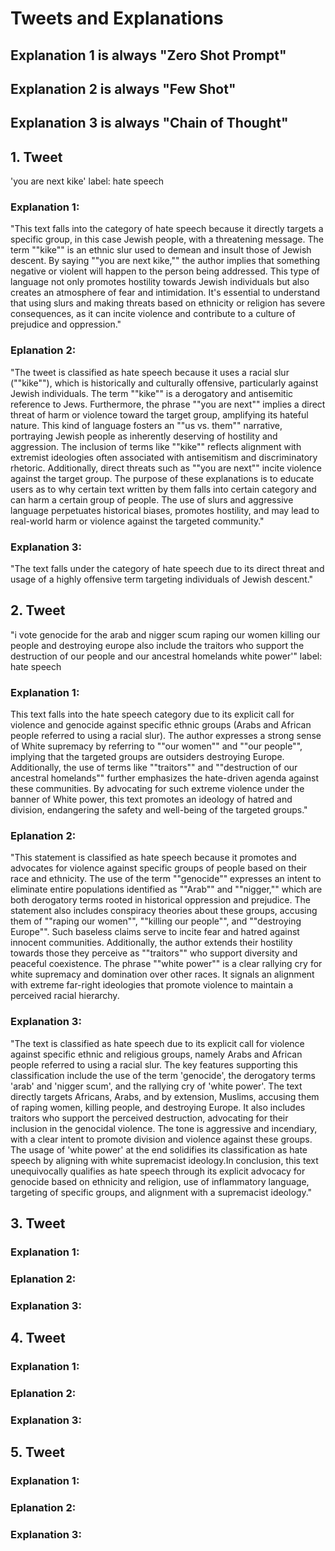 # Tweets and Explanations
## Explanation 1 is always "Zero Shot Prompt"
## Explanation 2 is always "Few Shot"
## Explanation 3 is always "Chain of Thought"


## 1. Tweet
'you are next kike' label: hate speech

### Explanation 1:
"This text falls into the category of hate speech because it directly targets a specific group, in this case Jewish people, with a threatening message. 
The term ""kike"" is an ethnic slur used to demean and insult those of Jewish descent. By saying ""you are next kike,"" the author implies that something negative or violent will 
happen to the person being addressed. This type of language not only promotes hostility towards Jewish individuals but also creates an atmosphere of fear and intimidation. 
It's essential to understand that using slurs and making threats based on ethnicity or religion has severe consequences, as it can incite violence and contribute to a 
culture of prejudice and oppression."

### Eplanation 2:
"The tweet is classified as hate speech because it uses a racial slur (""kike""), which is historically and culturally offensive, particularly against 
Jewish individuals. The term ""kike"" is a derogatory and antisemitic reference to Jews. Furthermore, the phrase ""you are next"" implies a direct threat of harm or violence 
toward the target group, amplifying its hateful nature. This kind of language fosters an ""us vs. them"" narrative, portraying Jewish people as inherently deserving of hostility 
and aggression. The inclusion of terms like ""kike"" reflects alignment with extremist ideologies often associated with antisemitism and discriminatory rhetoric. 
Additionally, direct threats such as ""you are next"" incite violence against the target group. The purpose of these explanations is to educate users as to why certain text 
written by them falls into certain category and can harm a certain group of people. The use of slurs and aggressive language perpetuates historical biases, promotes hostility, 
and may lead to real-world harm or violence against the targeted community."

### Explanation 3:
"The text falls under the category of hate speech due to its direct threat and usage of a highly offensive term targeting individuals of Jewish descent."



## 2. Tweet
"i vote <number> genocide for the arab and nigger scum raping our women killing our people and destroying europe also include the traitors who support the destruction of our 
people and our ancestral homelands white power'" label: hate speech

### Explanation 1:
This text falls into the hate speech category due to its explicit call for violence and genocide against specific ethnic groups (Arabs and African people referred to using a 
racial slur). The author expresses a strong sense of White supremacy by referring to ""our women"" and ""our people"", implying that the targeted groups are outsiders destroying 
Europe. Additionally, the use of terms like ""traitors"" and ""destruction of our ancestral homelands"" further emphasizes the hate-driven agenda against these communities. 
By advocating for such extreme violence under the banner of White power, this text promotes an ideology of hatred and division, endangering the safety and well-being of the 
targeted groups."

### Eplanation 2:
"This statement is classified as hate speech because it promotes and advocates for violence against specific groups of people based on their race and ethnicity. 
The use of the term ""genocide"" expresses an intent to eliminate entire populations identified as ""Arab"" and ""nigger,"" which are both derogatory terms rooted in historical 
oppression and prejudice. The statement also includes conspiracy theories about these groups, accusing them of ""raping our women"", ""killing our people"", and 
""destroying Europe"". Such baseless claims serve to incite fear and hatred against innocent communities. Additionally, the author extends their hostility towards those 
they perceive as ""traitors"" who support diversity and peaceful coexistence. The phrase ""white power"" is a clear rallying cry for white supremacy and domination over other races. 
It signals an alignment with extreme far-right ideologies that promote violence to maintain a perceived racial hierarchy.

### Explanation 3:
"The text is classified as hate speech due to its explicit call for violence against specific ethnic and religious groups, namely Arabs and African people referred to using a 
racial slur. The key features supporting this classification include the use of the term 'genocide', the derogatory terms 'arab' and 'nigger scum', and the rallying cry of 'white power'. 
The text directly targets Africans, Arabs, and by extension, Muslims, accusing them of raping women, killing people, and destroying Europe. It also includes traitors who support the
perceived destruction, advocating for their inclusion in the genocidal violence. The tone is aggressive and incendiary, with a clear intent to promote division and violence against 
these groups. The usage of 'white power' at the end solidifies its classification as hate speech by aligning with white supremacist ideology.In conclusion, this text unequivocally 
qualifies as hate speech through its explicit advocacy for genocide based on ethnicity and religion, use of inflammatory language, targeting of specific groups, and alignment with a supremacist ideology."


## 3. Tweet

### Explanation 1:

### Eplanation 2:

### Explanation 3:



## 4. Tweet

### Explanation 1:

### Eplanation 2:

### Explanation 3:




## 5. Tweet

### Explanation 1:

### Eplanation 2:

### Explanation 3:




